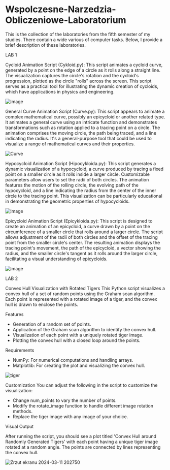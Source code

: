 # Wspolczesne-Narzedzia-Obliczeniowe-Laboratorium

This is the collection of the laboratories from the fifth semester of my studies. There contain a wide various of computer tasks. Below, I provide a brief description of these laboratories.

LAB 1

Cycloid Animation Script (Cykloid.py): This script animates a cycloid curve, generated by a point on the edge of a circle as it rolls along a straight line. The visualization captures the circle's rotation and the cycloid's progression, plotted as the circle "rolls" across the screen. This script serves as a practical tool for illustrating the dynamic creation of cycloids, which have applications in physics and engineering.

![image](https://github.com/kacdro/Wspolczesne-Narzedzia-Obliczeniowe-Laboratorium/assets/100469610/7d67b78c-6646-4bfa-92ba-df87ffae2188)

General Curve Animation Script (Curve.py): This script appears to animate a complex mathematical curve, possibly an epicycloid or another related type. It animates a general curve using an intricate function and demonstrates transformations such as rotation applied to a tracing point on a circle. The animation comprises the moving circle, the path being traced, and a line indicating the radius. It's a general-purpose tool that could be used to visualize a range of mathematical curves and their properties.

![Curve](https://github.com/kacdro/Wspolczesne-Narzedzia-Obliczeniowe-Laboratorium/assets/100469610/15d393ea-3e5f-416e-8f04-59acb683d615)


Hypocycloid Animation Script (Hipocykloida.py): This script generates a dynamic visualization of a hypocycloid, a curve produced by tracing a fixed point on a smaller circle as it rolls inside a larger circle. Customizable parameters allow users to set the radii of both circles. The animation features the motion of the rolling circle, the evolving path of the hypocycloid, and a line indicating the radius from the center of the inner circle to the tracing point. This visualization can be particularly educational in demonstrating the geometric properties of hypocycloids.

![image](https://github.com/kacdro/Wspolczesne-Narzedzia-Obliczeniowe-Laboratorium/assets/100469610/a5214a60-fd7f-4833-9b97-60be98d1a8a1)


Epicycloid Animation Script (Epicykloida.py): This script is designed to create an animation of an epicycloid, a curve drawn by a point on the circumference of a smaller circle that rolls around a larger circle. The script allows adjustment of the radii of both circles and the offset of the tracing point from the smaller circle's center. The resulting animation displays the tracing point's movement, the path of the epicycloid, a vector showing the radius, and the smaller circle's tangent as it rolls around the larger circle, facilitating a visual understanding of epicycloids.

![image](https://github.com/kacdro/Wspolczesne-Narzedzia-Obliczeniowe-Laboratorium/assets/100469610/5bb4eec1-749d-48c4-8996-59e001d0ea57)

LAB 2

Convex Hull Visualization with Rotated Tigers
This Python script visualizes a convex hull of a set of random points using the Graham scan algorithm. Each point is represented with a rotated image of a tiger, and the convex hull is drawn to enclose the points.

Features
- Generation of a random set of points.
- Application of the Graham scan algorithm to identify the convex hull.
- Visualization of each point with a uniquely rotated tiger image.
- Plotting the convex hull with a closed loop around the points.

Requirements

- NumPy: For numerical computations and handling arrays.
- Matplotlib: For creating the plot and visualizing the convex hull.

![tiger](https://github.com/kacdro/Wspolczesne-Narzedzia-Obliczeniowe-Laboratorium/assets/100469610/26bd5f71-1946-46ef-a55b-00bd1f92b08a)

Customization
You can adjust the following in the script to customize the visualization:

- Change num_points to vary the number of points.
- Modify the rotate_image function to handle different image rotation methods.
- Replace the tiger image with any image of your choice.

Visual Output

After running the script, you should see a plot titled 'Convex Hull around Randomly Generated Tigers' with each point having a unique tiger image rotated at a random angle. The points are connected by lines representing the convex hull.

![Zrzut ekranu 2024-03-11 202750](https://github.com/kacdro/Wspolczesne-Narzedzia-Obliczeniowe-Laboratorium/assets/100469610/8137047c-064e-4f81-8de7-fccd4f0e7c37)



